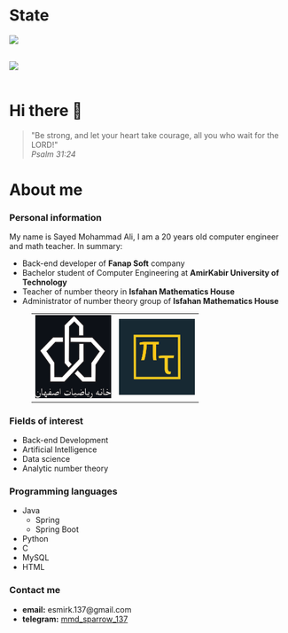 <h1> State </h1>
<table>
    <img src="https://github-readme-stats.vercel.app/api?username=MmdSparrow&show_icons=true&title_color=&icon_color=FFD700&text_color=daf7dc&bg_color=070c20"/>
</table>
<table>
    <img src="https://github-readme-stats.vercel.app/api/top-langs/?username=MmdSparrow&layout=compact&show_icons=true&title_color=&icon_color=FFD700&text_color=daf7dc&bg_color=070c20"/>
</table>


<h1> Hi there 👋 </h1>

<blockquote >
"Be strong, and let your heart take courage, all you who wait for the LORD!" <br>
<em>Psalm 31:24</em>
</blockquote> 

<h1>About me</h1>
<h3> Personal information </h3>
My name is Sayed Mohammad Ali, I am a 20 years old computer engineer and math teacher. In summary:

<ul>
<li> Back-end developer of <strong>Fanap Soft</strong> company </li>
<li> Bachelor student of Computer Engineering at <strong>AmirKabir University of Technology</strong> </li>
<li> Teacher of number theory in <strong>Isfahan Mathematics House</strong> </li>
<li> Administrator of number theory group of <strong>Isfahan Mathematics House</strong> </li>
</ul>


<figure class="half">
  <table>
    <tr>
      <td>
        <img src="static/IMH_bg.png" alt="Isfahan Mathematics House" width="137" height="150"> 
      </td>
      <td>
        <img src="static/NT.jpg" alt="Number Theory" width="137" height="137">
      </td>
    </tr>
  </table>
</figure>


<h3> Fields of interest </h3>
<ul>
<li> Back-end Development </li>
<li> Artificial Intelligence </li>
<li> Data science </li>
<li> Analytic number theory</li>
</ul>

<h3> Programming languages </h3>
<ul>
  <li>Java
  <ul>
    <li>Spring</li>
    <li>Spring Boot</li>
  </ul>
  </li>
  <li>Python</li>
  <li>C</li>
  <li>MySQL</li>
  <li>HTML</li>
</ul>

<h3> Contact me</h3>
<ul>
  <li><strong>email:</strong> esmirk.137@gmail.com</li>
  <li><strong>telegram:</strong> <a href="t.me/mmd_sparrow_137"> mmd_sparrow_137 </a></li>
</ul>
